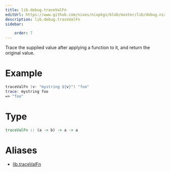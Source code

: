 ```yaml
---
title: lib.debug.traceValFn
editUrl: https://www.github.com/nixos/nixpkgs/blob/master/lib/debug.nix#L81C5
description: lib.debug.traceValFn
sidebar:

    order: 7
---
```


Trace the supplied value after applying a function to it, and
return the original value.

# Example

```nix
traceValFn (v: "mystring ${v}") "foo"
trace: mystring foo
=> "foo"
```

# Type

```haskell
traceValFn :: (a -> b) -> a -> a
```


# Aliases

- [lib.traceValFn](/reference/libtraceValFn)


